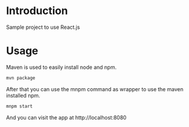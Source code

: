 # Introduction
Sample project to use React.js

# Usage
Maven is used to easily install node and npm. 

```bash
mvn package
```

After that you can use the mnpm command as wrapper to use the maven installed npm.

```bash
mnpm start
```

And you can visit the app at http://localhost:8080
